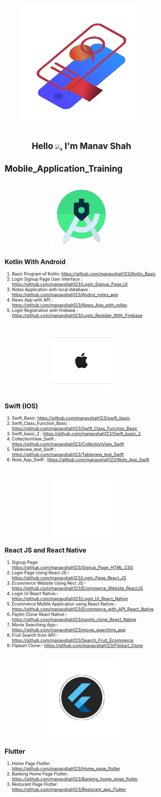 <h1 align="center"> <center><img src="https://github.com/manavshah123/Mobile_Application_Training/blob/main/GIF/animation_500_kz6n32zx.gif"  width="400"></h1>

<h1 align="center">Hello  <img src="https://media.giphy.com/media/hvRJCLFzcasrR4ia7z/giphy.gif" width="28">, I'm Manav Shah</h1>
    
# Mobile_Application_Training

<h1 align="center"> <center><img src="https://github.com/manavshah123/Mobile_Application_Training/blob/main/GIF/android.gif"  width="200"></h1>
    
## Kotlin With Android
    
1. Basic Program of Kotlin: https://github.com/manavshah123/Kotlin_Basic
2. Login Signup Page User Interface : https://github.com/manavshah123/Login_Signup_Page_UI
3. Notes Application with local database : https://github.com/manavshah123/Androi_notes_app
4. News App with API : https://github.com/manavshah123/News_App_with_volley
5. Login Registration with firebase : https://github.com/manavshah123/Login_Register_With_Firebase
    
<h1 align="center"> <center><img src="https://github.com/manavshah123/Mobile_Application_Training/blob/main/GIF/apple.gif"  width="200"></h1>

## Swift (IOS)

1. Swift_Basic: https://github.com/manavshah123/swift_basic
2. Swift_Class_Function_Basic : https://github.com/manavshah123/Swift_Class_Function_Basic
3. Swift_basic_2 : https://github.com/manavshah123/Swift_basic_2
4. CollectionView_Swift : https://github.com/manavshah123/CollectionView_Swift
5. Tableview_test_Swift : https://github.com/manavshah123/Tableview_test_Swift
6. Note_App_Swift : https://github.com/manavshah123/Note_App_Swift

<h1 align="center"> <center><img src="https://github.com/manavshah123/Mobile_Application_Training/blob/main/GIF/React.gif"  width="200"></h1>
    
## React JS and React Native
 1. Signup Page: https://github.com/manavshah123/Signup_Page_HTML_CSS
 2. Login Page Using React JS:- https://github.com/manavshah123/Login_Page_React_JS
 3. Ecommerce Website Using Rect JS:- https://github.com/manavshah123/Ecommerce_Website_ReactJS
 4. Login UI React Native:- https://github.com/manavshah123/Login_UI_React_Native
 5. Ecommerce Mobile Application using React Native:- https://github.com/manavshah123/Ecommerce_with_API_React_Native 
 6. Paytm Clone React Native:- https://github.com/manavshah123/paytm_clone_React_Native
 7. Movie Searching App:- https://github.com/manavshah123/movie_searching_app
 8. Fruit Search from API:- https://github.com/manavshah123/Search_Fruit_Ecommerce
 9. Flipkart Clone:- https://github.com/manavshah123/Flipkart_Clone

 <h1 align="center"> <center><img src="https://github.com/manavshah123/Mobile_Application_Training/blob/main/GIF/animation_500_l06na5ps.gif"  width="250"></h1>

 ## Flutter
  1. Home Page Flutter: https://github.com/manavshah123/Home_page_flutter
  2. Banking Home Page Flutter: https://github.com/manavshah123/Banking_home_page_flutter
  3. Resturant Page Flutter: https://github.com/manavshah123/Resturant_app_Flutter
